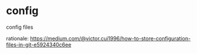 # config
config files

rationale: https://medium.com/@victor.cui1996/how-to-store-configuration-files-in-git-e5924340c6ee
